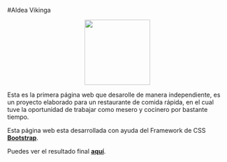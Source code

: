 #Aldea Vikinga 
<p align="center"><a href="http://aldeavikinga.mx" target="_blank"><img src="https://eduardovr.com/AldeaVikinga/imagenes/aldea-logo-fondo-negro.png" width="150"></a></p>
Esta es la primera página web que desarolle de manera independiente, es un proyecto elaborado para un restaurante de comida rápida, en el cual tuve la oportunidad de trabajar como mesero y cocinero por bastante tiempo.

Esta página web esta desarrollada con ayuda del Framework de CSS **[Bootstrap](https://getbootstrap.com "Bootstrap")**.

Puedes ver el resultado final **[aquí](http://aldeavikinga.mx "aquí")**.